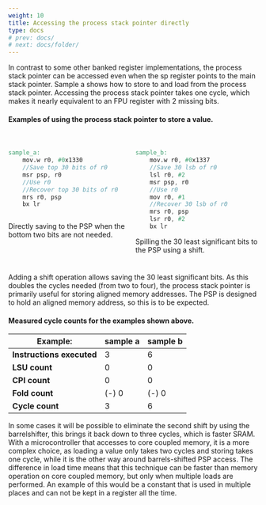 ```yaml
---
weight: 10
title: Accessing the process stack pointer directly
type: docs
# prev: docs/
# next: docs/folder/
---
```

<style>
  .side-by-side {
    display: flex;
    gap: 10px;
    padding-top: 20px;
    padding-bottom: 10px;
  }
  .box {
    flex: 1;
    border: none;
    box-sizing: border-box;
  }
  @media (max-width: 400px) {
            .side-by-side {
                flex-direction: column;
            }
        }
</style>



In contrast to some other banked register implementations, the process stack pointer can be accessed even when the sp register points to the main stack pointer. Sample a shows how to store to and load from the process stack pointer. Accessing the process stack pointer takes one cycle, which makes it nearly equivalent to an FPU register with 2 missing bits. 



#### Examples of using the process stack pointer to store a value.
<div class="side-by-side">
  <div class="box">

```verilog {filename="sample_a.s"}
sample_a:                
    mov.w r0, #0x1330
    //Save top 30 bits of r0
    msr psp, r0
    //Use r0
    //Recover top 30 bits of r0
    mrs r0, psp
    bx lr



```
Directly saving to the PSP when the bottom two bits are not needed.
  </div>
  <div class="box">

```verilog {filename="sample_b.s"}
sample_b:
    mov.w r0, #0x1337
    //Save 30 lsb of r0
    lsl r0, #2
    msr psp, r0
    //Use r0
    mov r0, #1
    //Recover 30 lsb of r0
    mrs r0, psp
    lsr r0, #2
    bx lr
```
Spilling the 30 least significant bits to the PSP using a shift.
  </div>
</div>


Adding a shift operation allows saving the 30 least significant bits. As this doubles the cycles needed (from two to four), the process stack pointer is primarily useful for storing aligned memory addresses. The PSP is designed to hold an aligned memory address, so this is to be expected.

#### Measured cycle counts for the examples shown above.
| Example:                |  sample a  | sample b |
|--------------------------|------------------------|------------------------|
| **Instructions executed** | 3                      | 6                      |
| **LSU count**             | 0                      | 0                      |
| **CPI count**             | 0                      | 0                      |
| **Fold count**            | (-) 0                  | (-) 0                  |
| **Cycle count**           | 3                      | 6                      |

In some cases it will be possible to eliminate the second shift by using the barrelshifter, this brings it back down to three cycles, which is faster SRAM. With a microcontroller that accesses to core coupled memory, it is a more complex choice, as loading a value only takes two cycles and storing takes one cycle, while it is the other way around barrels-shifted PSP access. The difference in load time means that this technique can be faster than memory operation on core coupled memory, but only when multiple loads are performed. An example of this would be a constant that is used in multiple places and can not be kept in a register all the time.
